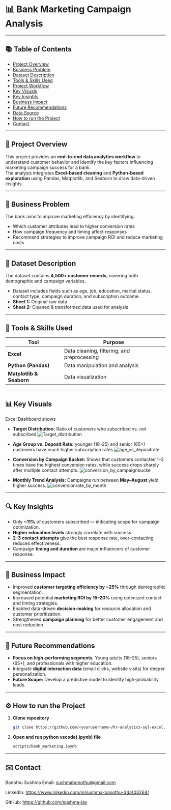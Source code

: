 # 📊 Bank Marketing Campaign Analysis

---

## 📚 Table of Contents
- [Project Overview](#-project-overview)
- [Business Problem](#-business-problem)
- [Dataset Description](#-dataset-description)
- [Tools & Skills Used](#-tools--skills-used)
- [Project Workflow](#-project-workflow)
- [Key Visuals](#-key-visuals)
- [Key Insights](#-key-insights)
- [Business Impact](#-business-impact)
- [Future Recommendations](#-future-recommendations)
- [Data Source](#-data-source)
- [How to run the Project](#️-how-to-run-the-project)
- [Contact](#️-contact)

---

## 🧠 Project Overview
This project provides an **end-to-end data analytics workflow** to understand customer behavior and identify the key factors influencing marketing campaign success for a bank.  
The analysis integrates **Excel-based cleaning** and **Python-based exploration** using Pandas, Matplotlib, and Seaborn to draw data-driven insights.

---

## 🏢 Business Problem
The bank aims to improve marketing efficiency by identifying:
- Which customer attributes lead to higher conversion rates  
- How campaign frequency and timing affect responses  
- Recommend strategies to improve campaign ROI and reduce marketing costs

---

## 🧾 Dataset Description
The dataset contains **4,500+ customer records**, covering both demographic and campaign variables.
- Dataset includes fields such as age, job, education, marital status, contact type, campaign duration, and subscription outcome.
- **Sheet 1:** Original raw data  
- **Sheet 2:** Cleaned & transformed data used for analysis  

---

## 🧰 Tools & Skills Used
| Tool | Purpose |
|------|----------|
| **Excel** | Data cleaning, filtering, and preprocessing |
| **Python (Pandas)** | Data manipulation and analysis |
| **Matplotlib & Seaborn** | Data visualization |

---

## 📊 Key Visuals
Excel Dashboard shows
- **Target Distribution:** Ratio of customers who subscribed vs. not subscribed
  ![Target_distribution](visuals/Target_distribution.png)

- **Age Group vs. Deposit Rate:** younger (18–25) and senior (65+) customers have much higher subscription rates
  ![age_vs_depositrate](visuals/age_vs_depositrate.png)

- **Conversion by Campaign Bucket:** Shows that customers contacted 1–3 times have the highest conversion rates, while success drops sharply after multiple contact attempts.
  ![conversion_by_campaignbucke](visuals/conversion_by_campaignbucket.png)

- **Monthly Trend Analysis:** Campaigns run between **May–August** yield higher success.
  ![conversionrate_by_month](visuals/conversionrate_by_month.png)

---

## 🔍 Key Insights
- Only **~11%** of customers subscribed — indicating scope for campaign optimization.
- **Higher education levels** strongly correlate with success. 
- **2–3 contact attempts** give the best response rate, over-contacting reduces effectiveness.
- Campaign **timing and duration** are major influencers of customer response.

---

## 🚀 Business Impact
- Improved **customer targeting efficiency by ~25%** through demographic segmentation.  
- Increased potential **marketing ROI by 15–20%** using optimized contact and timing strategies.  
- Enabled data-driven **decision-making** for resource allocation and customer prioritization. 
- Strengthened **campaign planning** for better customer engagement and cost reduction.

---

## 🚀 Future Recommendations
- **Focus on high-performing segments**, Young adults (18–25), seniors (65+), and professionals with higher education.
- Integrate **digital interaction data** (email clicks, website visits) for deeper personalization. 
- **Future Scope:** Develop a predictive model to identify high-probability leads.

---

## ⚙️ How to run the Project
1. **Clone repository**
   ```bash
   git clone https://github.com/<yourusername>/hr-analytics-sql-excel.git

2. **Open and run python vscode(.ipynb) file**
   ```bash
   scripts/bank_marketing.ipynb

---

## ✉️ Contact

Banothu Sushma
Email: sushmabonothu@gmail.com

LinkedIn: https://www.linkedin.com/in/sushma-banothu-34a143264/

GitHub: https://github.com/sushma-jax

